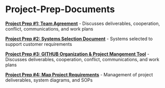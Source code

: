 # Project-Prep-Documents

[**Project Prep #1: Team Agreement**](https://github.com/Mac-s-PC/Project-Prep-Documents/blob/main/Project%20Prep%20%231%20Agreements.pdf) - Discusses deliverables, cooperation, conflict, communications, and work plans

[**Project Prep #2: Systems Selection Document**](https://github.com/Mac-s-PC/Project-Prep-Documents/blob/main/Project%20Prep%20%232%20%20System%20Selection.pdf) - Systems selected to support customer requirements

[**Project Prep #3: GITHUB Organization & Project Mangement Tool**](https://github.com/Mac-s-PC/Project-Prep-Documents/blob/main/Project%20Prep%20%233%20GitHub%20Organization%20and%20PM%20Tooling.pdf) - Discusses deliverables, cooperation, conflict, communications, and work plans

[**Project Prep #4: Map Project Requirements**]() - Management of project deliverables, system diagrams, and SOPs 
